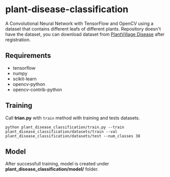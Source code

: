 # plant-disease-classification

A Convolutional Neural Network with TensorFlow and OpenCV using a dataset that contains different leafs of different plants. Repository doesn't have the dataset, you can download dataset from [PlantVillage Disease](https://www.crowdai.org/challenges/1) after registration.

## Requirements

- tensorflow
- numpy
- scikit-learn
- opencv-python
- opencv-contrib-python

## Training

Call **trian.py** with `train` method with training and tests datasets.

```
python plant_disease_classification/train.py --train plant_disease_classification/datasets/train --val plant_disease_classification/datasets/test --num_classes 38
```

## Model

After successfull training, model is created under **plant_disease_classification/model/** folder.

